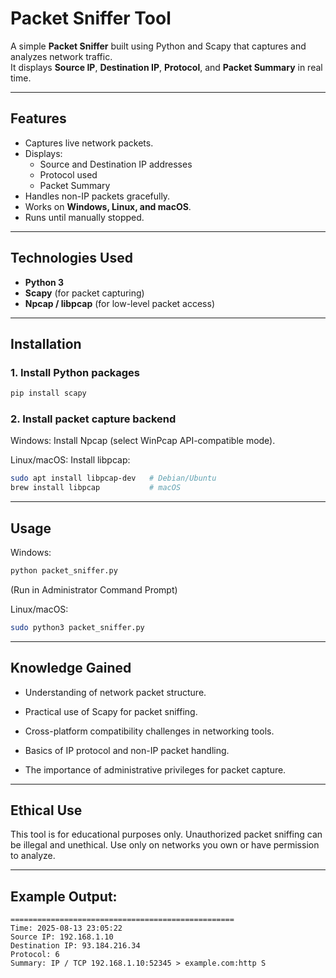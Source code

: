 # Packet Sniffer Tool

A simple **Packet Sniffer** built using Python and Scapy that captures and analyzes network traffic.  
It displays **Source IP**, **Destination IP**, **Protocol**, and **Packet Summary** in real time.

---

## Features
- Captures live network packets.
- Displays:
  - Source and Destination IP addresses
  - Protocol used
  - Packet Summary
- Handles non-IP packets gracefully.
- Works on **Windows, Linux, and macOS**.
- Runs until manually stopped.

---

## Technologies Used
- **Python 3**
- **Scapy** (for packet capturing)
- **Npcap / libpcap** (for low-level packet access)

---

## Installation

### 1. Install Python packages
```bash
pip install scapy
```
### 2. Install packet capture backend
Windows: Install Npcap (select WinPcap API-compatible mode).

Linux/macOS: Install libpcap:

```bash
sudo apt install libpcap-dev   # Debian/Ubuntu
brew install libpcap           # macOS
```

---

## Usage
Windows:

```bash
python packet_sniffer.py
```
(Run in Administrator Command Prompt)

Linux/macOS:

```bash
sudo python3 packet_sniffer.py
```
---

## Knowledge Gained
- Understanding of network packet structure.

- Practical use of Scapy for packet sniffing.

- Cross-platform compatibility challenges in networking tools.

- Basics of IP protocol and non-IP packet handling.

- The importance of administrative privileges for packet capture.

---

## Ethical Use
This tool is for educational purposes only.
Unauthorized packet sniffing can be illegal and unethical.
Use only on networks you own or have permission to analyze.

---

## Example Output:
```
==================================================
Time: 2025-08-13 23:05:22
Source IP: 192.168.1.10
Destination IP: 93.184.216.34
Protocol: 6
Summary: IP / TCP 192.168.1.10:52345 > example.com:http S
```

